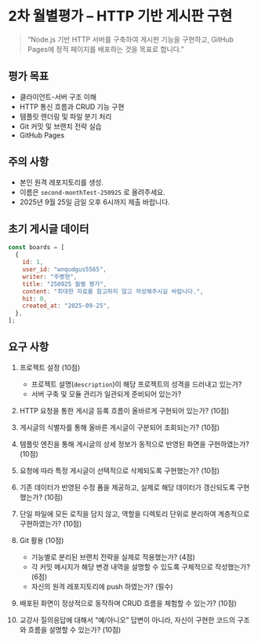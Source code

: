 # 2차 월별평가 – HTTP 기반 게시판 구현

> “Node.js 기반 HTTP 서버를 구축하여 게시판 기능을 구현하고, GitHub Pages에 정적 페이지를 배포하는 것을 목표로 합니다.”

## 평가 목표

- 클라이언트-서버 구조 이해
- HTTP 통신 흐름과 CRUD 기능 구현
- 템플릿 렌더링 및 파일 분기 처리
- Git 커밋 및 브랜치 전략 실습
- GitHub Pages

## 주의 사항

- 본인 원격 레포지토리를 생성.
- 이름은 `second-monthTest-250925` 로 올려주세요.
- 2025년 9월 25일 금일 오후 6시까지 제출 바랍니다.

## 초기 게시글 데이터

```js
const boards = [
  {
    id: 1,
    user_id: "wnqudgus5565",
    writer: "주병현",
    title: "250925 월별 평가",
    content: "최대한 자료를 참고하지 않고 작성해주시길 바랍니다.",
    hit: 0,
    created_at: "2025-09-25",
  },
];
```

## 요구 사항

1. 프로젝트 설정 (10점)

   - 프로젝트 설명(`description`)이 해당 프로젝트의 성격을 드러내고 있는가?
   - 서버 구축 및 모듈 관리가 일관되게 준비되어 있는가?

2. HTTP 요청을 통한 게시글 등록 흐름이 올바르게 구현되어 있는가? (10점)
3. 게시글의 식별자를 통해 올바른 게시글이 구분되어 조회되는가? (10점)
4. 템플릿 엔진을 통해 게시글의 상세 정보가 동적으로 반영된 화면을 구현하였는가? (10점)
5. 요청에 따라 특정 게시글이 선택적으로 삭제되도록 구현했는가? (10점)
6. 기존 데이터가 반영된 수정 폼을 제공하고, 실제로 해당 데이터가 갱신되도록 구현했는가? (10점)
7. 단일 파일에 모든 로직을 담지 않고, 역할을 디렉토리 단위로 분리하여 계층적으로 구현하였는가? (10점)
8. Git 활용 (10점)

   - 기능별로 분리된 브랜치 전략을 실제로 적용했는가? (4점)
   - 각 커밋 메시지가 해당 변경 내역을 설명할 수 있도록 구체적으로 작성했는가? (6점)
   - 자신의 원격 레포지토리에 push 하였는가? (필수)

9. 배포된 화면이 정상적으로 동작하며 CRUD 흐름을 체험할 수 있는가? (10점)
10. 교강사 질의응답에 대해서 “예/아니오” 답변이 아니라, 자신이 구현한 코드의 구조와 흐름을 설명할 수 있는가? (10점)